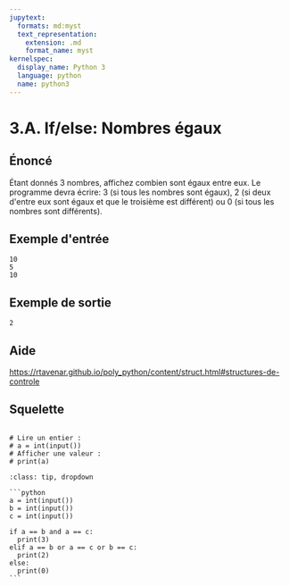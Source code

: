 ```yaml
---
jupytext:
  formats: md:myst
  text_representation:
    extension: .md
    format_name: myst
kernelspec:
  display_name: Python 3
  language: python
  name: python3
---
```


# 3.A. If/else: Nombres égaux

## **Énoncé**

Étant donnés 3 nombres, affichez combien sont égaux entre eux. Le programme devra écrire: 3 (si tous les nombres sont égaux), 2 (si deux d'entre eux sont égaux et que le troisième est différent) ou 0 (si tous les nombres sont différents).

## Exemple d'entrée

```
10
5
10
```

## Exemple de sortie

```
2
```

## Aide

https://rtavenar.github.io/poly_python/content/struct.html#structures-de-controle

## Squelette

```{code-cell} ipython3

# Lire un entier :
# a = int(input())
# Afficher une valeur :
# print(a)
```

````{admonition} Cliquez ici pour voir la solution
:class: tip, dropdown

```python
a = int(input())
b = int(input())
c = int(input())

if a == b and a == c:
  print(3)
elif a == b or a == c or b == c:
  print(2)
else:
  print(0)
```
````
